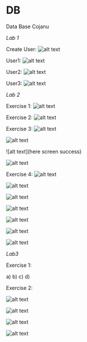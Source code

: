 # DB
Data Base Cojanu



*Lab 1*

Create User:
![alt text](https://scontent.fkiv1-1.fna.fbcdn.net/v/t1.15752-9/41602533_480295169046328_8228596987637792768_n.png?_nc_cat=0&oh=5991905a2503ae76b520144baa2b9de5&oe=5C26F14D)


User1:
![alt text](https://scontent.fkiv1-1.fna.fbcdn.net/v/t1.15752-9/41530680_241486326550048_1716836691798392832_n.png?_nc_cat=0&oh=1d6a0b8deb8d75a69d85a7f519b36c33&oe=5C2DAB3A)

User2:
![alt text](https://scontent.fkiv1-1.fna.fbcdn.net/v/t1.15752-9/41695214_324782528087677_786450847390236672_n.png?_nc_cat=0&oh=b156b9a3708ca7743f60a5b89d91ffc9&oe=5C2F28C0)

User3:
![alt text](https://scontent.fkiv1-1.fna.fbcdn.net/v/t1.15752-9/41535098_1811930878926711_8392711811186556928_n.png?_nc_cat=0&oh=6aca9e5ce4a3944567261cc818c7db53&oe=5C2A2ADF)


*Lab 2*

Exercise 1:
![alt text](https://scontent.fkiv1-1.fna.fbcdn.net/v/t1.15752-9/41642433_680890685624600_3133382064968040448_n.png?_nc_cat=0&oh=f5f34ae97562077e2f56108c3ff61522&oe=5C36DDDA)

Exercise 2:
![alt text](https://scontent.fkiv1-1.fna.fbcdn.net/v/t1.15752-9/41576872_1780363458753215_3802809982848598016_n.png?_nc_cat=0&oh=6af50f5e8d8e3c888a2528ed5450a2c8&oe=5C3B6F39)

Exercise 3:
![alt text](https://scontent.fkiv1-1.fna.fbcdn.net/v/t1.15752-9/41610897_549709615462658_5909485621855911936_n.png?_nc_cat=0&oh=bc3bde1619dea1c9b3300a1550def15c&oe=5C3327FC)

![alt text](https://scontent.fkiv1-1.fna.fbcdn.net/v/t1.15752-9/41483960_691163464585631_3040989454345961472_n.png?_nc_cat=0&oh=da82e71f435322b1f8fb9f664b9b7d95&oe=5C2A1D42)

![alt text](here screen success)

![alt text](https://scontent.fkiv1-1.fna.fbcdn.net/v/t1.15752-9/41645181_621529498242305_2741890938329628672_n.png?_nc_cat=0&oh=b1e4bfaa116a25209bb79277cfe33148&oe=5C1E1ADC)



Exercise 4:
![alt text](https://scontent.fkiv1-1.fna.fbcdn.net/v/t1.15752-9/41530586_272929540214291_8986855755596431360_n.png?_nc_cat=0&oh=d956ead6754d8699938ec9ccec25f93f&oe=5C2CD3B7)

![alt text](https://scontent.fkiv1-1.fna.fbcdn.net/v/t1.15752-9/41606141_239678176698757_7626073287155515392_n.png?_nc_cat=0&oh=753de6c6f7c2c367709685d60b067697&oe=5C306BB5)

![alt text](https://scontent.fkiv1-1.fna.fbcdn.net/v/t1.15752-9/41477446_247271335977750_5954295724324683776_n.png?_nc_cat=0&oh=34648667ea90f0d33c5a22f1fd240ace&oe=5BF0A858)

![alt text](https://scontent.fkiv1-1.fna.fbcdn.net/v/t1.15752-9/41585453_293085667955190_5606274502854967296_n.png?_nc_cat=0&oh=f000d18043596341fff2df2489f887cb&oe=5C2BF97D)

![alt text](https://scontent.fkiv1-1.fna.fbcdn.net/v/t1.15752-9/41589627_729831297379979_4434539314914787328_n.png?_nc_cat=0&oh=72bac35443f7571b7221d51895f2586c&oe=5C38F9F9)

![alt text](https://scontent.fkiv1-1.fna.fbcdn.net/v/t1.15752-9/41513701_328841841198293_5247938612481228800_n.png?_nc_cat=0&oh=91f763d7e7b67cc56cd769a50f5882cd&oe=5C1C07FC)

![alt text](https://scontent.fkiv1-1.fna.fbcdn.net/v/t1.15752-9/41517489_2114101402172225_8751070404757422080_n.png?_nc_cat=0&oh=e0b3ab27d3226027443055da1b84b65b&oe=5C38AA7D)



*Lab3*

Exercise 1:

a)
b)
c)
d)


Exercise 2:

![alt text](https://scontent.fkiv1-1.fna.fbcdn.net/v/t1.15752-9/41603519_470836879988706_8400354447791751168_n.png?_nc_cat=0&oh=0ce461e63154d56b7f3c2b0db4842947&oe=5C222FD2)


![alt text](https://scontent.fkiv1-1.fna.fbcdn.net/v/t1.15752-9/41692577_340827363155247_298125723103657984_n.png?_nc_cat=0&oh=52bd90edb3d43d36410d687aaa93d50a&oe=5BEDB6DB)


![alt text](https://scontent.fkiv1-1.fna.fbcdn.net/v/t1.15752-9/41503581_2116716988580565_2769895903216009216_n.png?_nc_cat=0&oh=bdc8e84737dab8ca777386ac47eb0f34&oe=5C26CB98)


![alt text](https://scontent.fkiv1-1.fna.fbcdn.net/v/t1.15752-9/41508775_732351087126979_1102813779021791232_n.png?_nc_cat=0&oh=9300b39c4dc78726618929c1d25d93e7&oe=5C3637B7)



